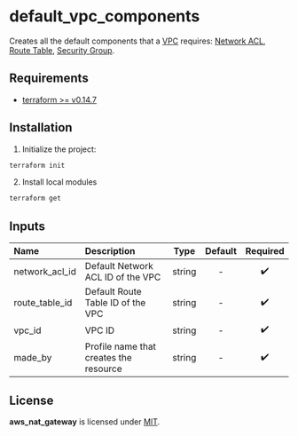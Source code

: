 # default_vpc_components

Creates all the default components that a [VPC](https://docs.aws.amazon.com/vpc/latest/userguide/what-is-amazon-vpc.html) requires: [Network ACL](https://docs.aws.amazon.com/vpc/latest/userguide/vpc-network-acls.html), [Route Table](https://docs.aws.amazon.com/vpc/latest/userguide/VPC_Route_Tables.html), [Security Group](https://docs.aws.amazon.com/vpc/latest/userguide/VPC_SecurityGroups.html).

## Requirements

- [terraform >= v0.14.7](https://www.terraform.io/downloads.html)

## Installation

1. Initialize the project:

```sh
terraform init
```

2. Install local modules

```sh
terraform get
```

## Inputs

| Name           | Description                            |  Type  | Default |      Required      |
| :------------- | :------------------------------------- | :----: | :-----: | :----------------: |
| network_acl_id | Default Network ACL ID of the VPC      | string |    -    | :heavy_check_mark: |
| route_table_id | Default Route Table ID of the VPC      | string |    -    | :heavy_check_mark: |
| vpc_id         | VPC ID                                 | string |    -    | :heavy_check_mark: |
| made_by        | Profile name that creates the resource | string |    -    | :heavy_check_mark: |

## License

**aws_nat_gateway** is licensed under [MIT](../../LICENSE).
